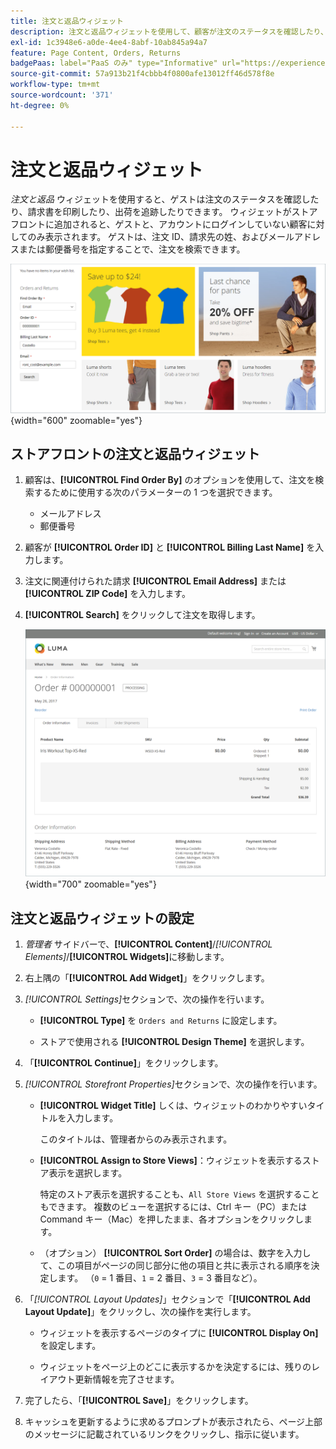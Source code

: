 ```yaml
---
title: 注文と返品ウィジェット
description: 注文と返品ウィジェットを使用して、顧客が注文のステータスを確認したり、請求書を印刷したり、出荷を追跡したりする方法を説明します。
exl-id: 1c3948e6-a0de-4ee4-8abf-10ab845a94a7
feature: Page Content, Orders, Returns
badgePaas: label="PaaS のみ" type="Informative" url="https://experienceleague.adobe.com/ja/docs/commerce/user-guides/product-solutions" tooltip="Adobe Commerce on Cloud プロジェクト（Adobeが管理する PaaS インフラストラクチャ）およびオンプレミスプロジェクトにのみ適用されます。"
source-git-commit: 57a913b21f4cbbb4f0800afe13012ff46d578f8e
workflow-type: tm+mt
source-wordcount: '371'
ht-degree: 0%

---
```


# 注文と返品ウィジェット

_注文と返品_ ウィジェットを使用すると、ゲストは注文のステータスを確認したり、請求書を印刷したり、出荷を追跡したりできます。 ウィジェットがストアフロントに追加されると、ゲストと、アカウントにログインしていない顧客に対してのみ表示されます。 ゲストは、注文 ID、請求先の姓、およびメールアドレスまたは郵便番号を指定することで、注文を検索できます。

![ ストアフロントのサイドバーにある「注文と返品」ウィジェット ](./assets/storefront-widget-orders-returns-sidebar.png){width="600" zoomable="yes"}

## ストアフロントの注文と返品ウィジェット

1. 顧客は、**[!UICONTROL Find Order By]** のオプションを使用して、注文を検索するために使用する次のパラメーターの 1 つを選択できます。

   - メールアドレス
   - 郵便番号

1. 顧客が **[!UICONTROL Order ID]** と **[!UICONTROL Billing Last Name]** を入力します。

1. 注文に関連付けられた請求 **[!UICONTROL Email Address]** または **[!UICONTROL ZIP Code]** を入力します。

1. **[!UICONTROL Search]** をクリックして注文を取得します。

   ![ ストアフロントに表示する注文情報 ](./assets/storefront-widget-orders-returns-view.png){width="700" zoomable="yes"}

## 注文と返品ウィジェットの設定

1. _管理者_ サイドバーで、**[!UICONTROL Content]**/_[!UICONTROL Elements]_/**[!UICONTROL Widgets]**&#x200B;に移動します。

1. 右上隅の「**[!UICONTROL Add Widget]**」をクリックします。

1. _[!UICONTROL Settings]_&#x200B;セクションで、次の操作を行います。

   - **[!UICONTROL Type]** を `Orders and Returns` に設定します。

   - ストアで使用される **[!UICONTROL Design Theme]** を選択します。

1. 「**[!UICONTROL Continue]**」をクリックします。

1. _[!UICONTROL Storefront Properties]_&#x200B;セクションで、次の操作を行います。

   - **[!UICONTROL Widget Title]** しくは、ウィジェットのわかりやすいタイトルを入力します。

     このタイトルは、管理者からのみ表示されます。

   - **[!UICONTROL Assign to Store Views]**：ウィジェットを表示するストア表示を選択します。

     特定のストア表示を選択することも、`All Store Views` を選択することもできます。 複数のビューを選択するには、Ctrl キー（PC）または Command キー（Mac）を押したまま、各オプションをクリックします。

   - （オプション） **[!UICONTROL Sort Order]** の場合は、数字を入力して、この項目がページの同じ部分に他の項目と共に表示される順序を決定します。 （`0` = 1 番目、`1` = 2 番目、`3` = 3 番目など）。

1. 「_[!UICONTROL Layout Updates]_」セクションで「**[!UICONTROL Add Layout Update]**」をクリックし、次の操作を実行します。

   - ウィジェットを表示するページのタイプに **[!UICONTROL Display On]** を設定します。

   - ウィジェットをページ上のどこに表示するかを決定するには、残りのレイアウト更新情報を完了させます。

1. 完了したら、「**[!UICONTROL Save]**」をクリックします。

1. キャッシュを更新するように求めるプロンプトが表示されたら、ページ上部のメッセージに記載されているリンクをクリックし、指示に従います。
